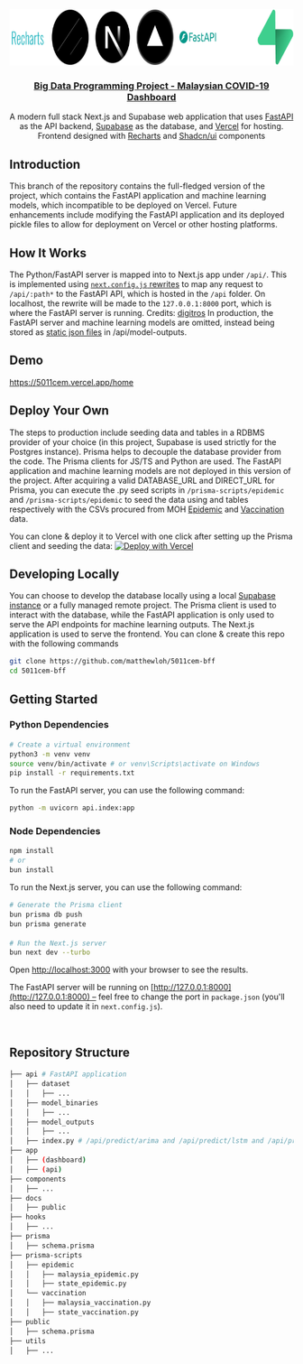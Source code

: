 <p align="center">
  <a href="https://5011cem.vercel.app/home">
    <img src="./docs/public/techstack.png" height="100">
    <h3 align="center">Big Data Programming Project - Malaysian COVID-19 Dashboard</h3>
  </a>
</p>

<p align="center">A modern full stack Next.js and Supabase web application that uses <a href="https://fastapi.tiangolo.com/">FastAPI</a> as the API backend, <a href="https://supabase.com/">Supabase</a> as the database, and <a href="https://vercel.com/docs">Vercel</a> for hosting. Frontend designed with <a href="https://recharts.org">Recharts</a> and <a href="https://ui.shadcn.com/charts">Shadcn/ui</a> components</p>
</p>

## Introduction

This branch of the repository contains the full-fledged version of the project, which contains the FastAPI application and machine learning models, which incompatible to be deployed on Vercel. Future enhancements include modifying the FastAPI application and its deployed pickle files to allow for deployment on Vercel or other hosting platforms.

## How It Works

The Python/FastAPI server is mapped into to Next.js app under `/api/`.
This is implemented using [`next.config.js` rewrites](https://github.com/matthewloh/5011cem-bff/blob/main/next.config.js) to map any request to `/api/:path*` to the FastAPI API, which is hosted in the `/api` folder.
On localhost, the rewrite will be made to the `127.0.0.1:8000` port, which is where the FastAPI server is running. Credits: [digitros](https://github.com/digitros/nextjs-fastapi)
In production, the FastAPI server and machine learning models are omitted, instead being stored as [static json files](https://github.com/matthewloh/5011cem-bff/tree/main/api/model_outputs) in /api/model-outputs.

## Demo

https://5011cem.vercel.app/home

## Deploy Your Own

The steps to production include seeding data and tables in a RDBMS provider of your choice (in this project, Supabase is used strictly for the Postgres instance). Prisma helps to decouple the database provider from the code. The Prisma clients for JS/TS and Python are used. The FastAPI application and machine learning models are not deployed in this version of the project.
After acquiring a valid DATABASE_URL and DIRECT_URL for Prisma, you can execute the .py seed scripts in `/prisma-scripts/epidemic` and `/prisma-scripts/epidemic` to seed the data using and tables respectively with the CSVs procured from MOH [Epidemic](https://github.com/MoH-Malaysia/covid19-public/tree/main/epidemic) and [Vaccination](https://github.com/MoH-Malaysia/covid19-public/tree/main/vaccination) data.

You can clone & deploy it to Vercel with one click after setting up the Prisma client and seeding the data:
[![Deploy with Vercel](https://vercel.com/button)](https://vercel.com/new/clone?repository-url=https%3A%2F%2Fgithub.com%2Fmatthewloh%2F5011cem-bff%2Ftree%2Fmain)

## Developing Locally

You can choose to develop the database locally using a local [Supabase instance](https://supabase.com/docs/guides/cli/local-development) or a fully managed remote project. The Prisma client is used to interact with the database, while the FastAPI application is only used to serve the API endpoints for machine learning outputs. The Next.js application is used to serve the frontend.
You can clone & create this repo with the following commands

```bash
git clone https://github.com/matthewloh/5011cem-bff
cd 5011cem-bff
```

## Getting Started

### Python Dependencies

```bash
# Create a virtual environment
python3 -m venv venv
source venv/bin/activate # or venv\Scripts\activate on Windows
pip install -r requirements.txt
```

To run the FastAPI server, you can use the following command:

```bash
python -m uvicorn api.index:app
```

### Node Dependencies

```bash
npm install
# or
bun install
```

To run the Next.js server, you can use the following command:

```bash
# Generate the Prisma client
bun prisma db push
bun prisma generate

# Run the Next.js server
bun next dev --turbo
```

Open [http://localhost:3000](http://localhost:3000) with your browser to see the results.

The FastAPI server will be running on [http://127.0.0.1:8000](http://127.0.0.1:8000) – feel free to change the port in `package.json` (you'll also need to update it in `next.config.js`).

<br/>

## Repository Structure

```bash
├── api # FastAPI application
│   ├── dataset
│   │   ├── ...
│   ├── model_binaries
│   │   ├── ...
│   ├── model_outputs
│   │   ├── ...
│   ├── index.py # /api/predict/arima and /api/predict/lstm and /api/predict/random_forest
├── app
│   ├── (dashboard)
│   ├── (api)
├── components
│   ├── ...
├── docs
│   ├── public
├── hooks
│   ├── ...
├── prisma
│   ├── schema.prisma
├── prisma-scripts
│   ├── epidemic
│   │   ├── malaysia_epidemic.py
│   │   ├── state_epidemic.py
│   └── vaccination
│   │   ├── malaysia_vaccination.py
│   │   ├── state_vaccination.py
├── public
│   ├── schema.prisma
├── utils
│   ├── ...
```
